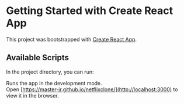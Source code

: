 # Getting Started with Create React App

This project was bootstrapped with [Create React App](https://github.com/facebook/create-react-app).

## Available Scripts

In the project directory, you can run:

Runs the app in the development mode.\
Open [https://master-jr.github.io/netflixclone/](http://localhost:3000) to view it in the browser.


